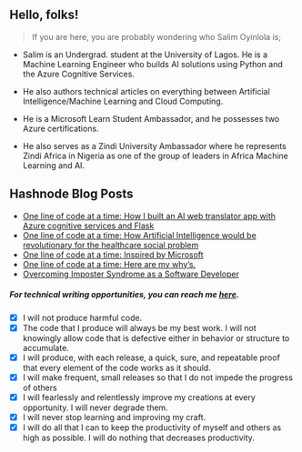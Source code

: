 ## Hello, folks!

> If you are here, you are probably wondering who Salim Oyinlola is; 

- Salim is an Undergrad. student at the University of Lagos. He is a Machine Learning Engineer who builds AI solutions using Python and the Azure Cognitive Services. 

- He also authors technical articles on everything between Artificial Intelligence/Machine Learning and Cloud Computing. 

- He is a Microsoft Learn Student Ambassador, and he possesses two Azure certifications.

- He also serves as a Zindi University Ambassador where he represents Zindi Africa in Nigeria as one of the group of leaders in Africa Machine Learning and AI. 
 


## Hashnode Blog Posts
<!-- HASHNODE:START -->
- [One line of code at a time: How I built an AI web translator app with Azure cognitive services and Flask](https://salimcodes.hashnode.dev/one-line-of-code-at-a-time-how-i-built-an-ai-web-translator-app-with-azure-cognitive-services-and-flask)
- [One line of code at a time: How Artificial Intelligence would be revolutionary for the healthcare social problem](https://salimcodes.hashnode.dev/one-line-of-code-at-a-time-how-artificial-intelligence-would-be-revolutionary-for-the-healthcare-social-problem)
- [One line of code at a time: Inspired by Microsoft](https://salimcodes.hashnode.dev/one-line-of-code-at-a-time-inspired-by-microsoft)
- [One line of code at a time: Here are my why’s.](https://salimcodes.hashnode.dev/one-line-of-code-at-a-time-here-are-my-whys)
- [Overcoming Imposter Syndrome as a Software Developer](https://salimcodes.hashnode.dev/overcoming-imposter-syndrome-as-a-software-developer)
<!-- HASHNODE:END -->

##### For technical writing opportunities, you can reach me [here](mailto:salimoyinlola@gmail.com). 


- [x] I will not produce harmful code.
- [x] The code that I produce will always be my best work. I will not knowingly allow code that is defective either in behavior or structure to accumulate. 
- [x] I will produce, with each release, a quick, sure, and repeatable proof that every element of the code works as it should. 
- [x] I will make frequent, small releases so that I do not impede the progress of others
- [x] I will fearlessly and relentlessly improve my creations at every opportunity. I will never degrade them.
- [x] I will never stop learning and improving my craft.   
- [x] I will do all that I can to keep the productivity of myself and others as high as possible. I will do nothing that decreases productivity.
